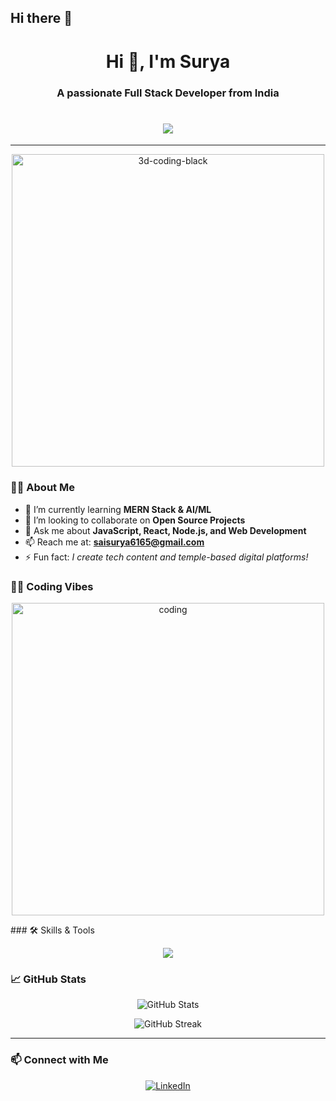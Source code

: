 ## Hi there 👋

<!--
**saisurya123658/saisurya123658** is a ✨ _special_ ✨ repository because its `README.md` (this file) appears on your GitHub profile.

Here are some ideas to get you started:

- 🔭 I’m currently working on ...
- 🌱 I’m currently learning ...
- 👯 I’m looking to collaborate on ...
- 🤔 I’m looking for help with ...
- 💬 Ask me about ...
- 📫 How to reach me: ...
- 😄 Pronouns: ...
- ⚡ Fun fact: ...
-->
<h1 align="center">Hi 👋, I'm Surya</h1>
<h3 align="center">A passionate Full Stack Developer from India</h3>
<h1 align="center">
  <img src="https://readme-typing-svg.herokuapp.com?font=Orbitron&size=30&color=00FFFF&center=true&vCenter=true&width=1000&lines=MERN+Stack+Developer+%F0%9F%94%A5;AI+%26+ML+Explorer+%F0%9F%A7%90;Hackathon+Finalist+%E2%9C%A8;Building+Real-World+Projects+%F0%9F%92%BB;Temple+Website+Creator+%E2%9B%B0%EF%B8%8F" />
</h1>


---
<p align="center">
  <img src="https://github.com/rajput2107/rajput2107/blob/master/Assets/Developer.gif?raw=true" width="500" alt="3d-coding-black"/>
</p>


### 👨‍💻 About Me

- 🌱 I’m currently learning **MERN Stack & AI/ML**
- 👯 I’m looking to collaborate on **Open Source Projects**
- 💬 Ask me about **JavaScript, React, Node.js, and Web Development**
- 📫 Reach me at: **saisurya6165@gmail.com**
- ⚡ Fun fact: *I create tech content and temple-based digital platforms!*




### 🧑‍💻 Coding Vibes

<p align="center">
  <img src="https://cdn.dribbble.com/users/1162077/screenshots/3848914/media/320984a9ca58b3c73274c9259ecf6de8.gif" alt="coding" width="500"/>
</p>
### 🛠️ Skills & Tools
<p align="center">
  <img src="https://skillicons.dev/icons?i=html,css,js,react,nodejs,express,mongodb,tailwind,git,github,java,python,c,cpp,figma,aws,vscode,mysql,postman" />
</p>





### 📈 GitHub Stats

<p align="center">
  <img src="https://github-readme-stats.vercel.app/api?username=saisurya123658&show_icons=true&theme=radical" alt="GitHub Stats"/>
</p>

<p align="center">
  <img src="https://github-readme-streak-stats.herokuapp.com/?user=saisurya123658&theme=radical" alt="GitHub Streak"/>
</p>

---

### 📫 Connect with Me

<p align="center"> <a href="https://www.linkedin.com/in/areveti-sai-guru-surya-teja-78335a334/" target="_blank" rel="noopener noreferrer"> <img src="https://img.shields.io/badge/LinkedIn-blue?style=for-the-badge&logo=linkedin" alt="LinkedIn" /> </a> </p>

